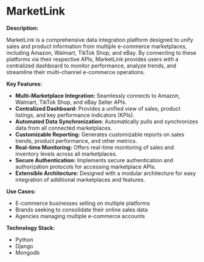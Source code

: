 # MarketLink

**Description:**

MarketLink is a comprehensive data integration platform designed to unify sales and product information from multiple e-commerce marketplaces, including Amazon, Walmart, TikTok Shop, and eBay. By connecting to these platforms via their respective APIs, MarketLink provides users with a centralized dashboard to monitor performance, analyze trends, and streamline their multi-channel e-commerce operations.

**Key Features:**

*   **Multi-Marketplace Integration:** Seamlessly connects to Amazon, Walmart, TikTok Shop, and eBay Seller APIs.
*   **Centralized Dashboard:** Provides a unified view of sales, product listings, and key performance indicators (KPIs).
*   **Automated Data Synchronization:** Automatically pulls and synchronizes data from all connected marketplaces.
*   **Customizable Reporting:** Generates customizable reports on sales trends, product performance, and other metrics.
*   **Real-time Monitoring:** Offers real-time monitoring of sales and inventory levels across all marketplaces.
*   **Secure Authentication:** Implements secure authentication and authorization protocols for accessing marketplace APIs.
*   **Extensible Architecture:** Designed with a modular architecture for easy integration of additional marketplaces and features.

**Use Cases:**

*   E-commerce businesses selling on multiple platforms
*   Brands seeking to consolidate their online sales data
*   Agencies managing multiple e-commerce accounts

**Technology Stack:**

*   Python
*   Django
*   Mongodb


